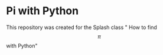 # Pi with Python

This repository was created for the Splash class " How to find $$\pi$$ with Python"



